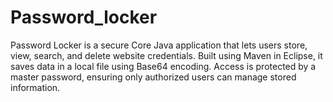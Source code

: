 # Password_locker
Password Locker is a secure Core Java application that lets users store, view, search, and delete website credentials. Built using Maven in Eclipse, it saves data in a local file using Base64 encoding. Access is protected by a master password, ensuring only authorized users can manage stored information.
